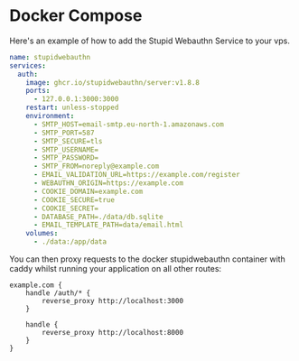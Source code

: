 # Docker Compose

Here's an example of how to add the Stupid Webauthn Service to your vps.

```yml title="docker-compose.yml"
name: stupidwebauthn
services:
  auth:
    image: ghcr.io/stupidwebauthn/server:v1.8.8
    ports:
      - 127.0.0.1:3000:3000
    restart: unless-stopped
    environment:
      - SMTP_HOST=email-smtp.eu-north-1.amazonaws.com
      - SMTP_PORT=587
      - SMTP_SECURE=tls
      - SMTP_USERNAME=
      - SMTP_PASSWORD=
      - SMTP_FROM=noreply@example.com
      - EMAIL_VALIDATION_URL=https://example.com/register
      - WEBAUTHN_ORIGIN=https://example.com
      - COOKIE_DOMAIN=example.com
      - COOKIE_SECURE=true
      - COOKIE_SECRET=
      - DATABASE_PATH=./data/db.sqlite
      - EMAIL_TEMPLATE_PATH=data/email.html
    volumes:
      - ./data:/app/data
```

You can then proxy requests to the docker stupidwebauthn container with caddy whilst running your application on all other routes:

```text title="Caddyfile"
example.com {
	handle /auth/* {
		reverse_proxy http://localhost:3000
	}

	handle {
		reverse_proxy http://localhost:8000
	}
}
```
